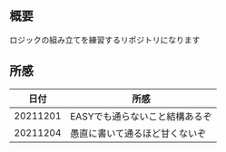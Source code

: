 ## 概要
ロジックの組み立てを練習するリポジトリになります

## 所感
|  日付  |  所感  |
| ---- | ---- |
|  20211201  |  EASYでも通らないこと結構あるぞ  |
|  20211204  |  愚直に書いて通るほど甘くないぞ  |
